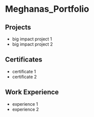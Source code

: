 # Meghanas_Portfolio 
## Projects
- big impact project 1
- big impact project 2
## Certificates
- certificate 1
- certificate 2
## Work Experience
- experience 1
- experience 2
  
  
